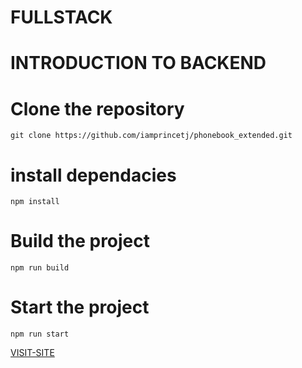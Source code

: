 # FULLSTACK

# INTRODUCTION TO BACKEND

# Clone the repository

    git clone https://github.com/iamprincetj/phonebook_extended.git

# install dependacies

    npm install

# Build the project

    npm run build

# Start the project

    npm run start

[VISIT-SITE](https://just-phonebook.onrender.com/)
